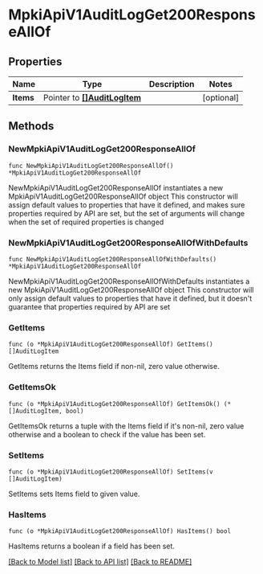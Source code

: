 # MpkiApiV1AuditLogGet200ResponseAllOf

## Properties

Name | Type | Description | Notes
------------ | ------------- | ------------- | -------------
**Items** | Pointer to [**[]AuditLogItem**](AuditLogItem.md) |  | [optional] 

## Methods

### NewMpkiApiV1AuditLogGet200ResponseAllOf

`func NewMpkiApiV1AuditLogGet200ResponseAllOf() *MpkiApiV1AuditLogGet200ResponseAllOf`

NewMpkiApiV1AuditLogGet200ResponseAllOf instantiates a new MpkiApiV1AuditLogGet200ResponseAllOf object
This constructor will assign default values to properties that have it defined,
and makes sure properties required by API are set, but the set of arguments
will change when the set of required properties is changed

### NewMpkiApiV1AuditLogGet200ResponseAllOfWithDefaults

`func NewMpkiApiV1AuditLogGet200ResponseAllOfWithDefaults() *MpkiApiV1AuditLogGet200ResponseAllOf`

NewMpkiApiV1AuditLogGet200ResponseAllOfWithDefaults instantiates a new MpkiApiV1AuditLogGet200ResponseAllOf object
This constructor will only assign default values to properties that have it defined,
but it doesn't guarantee that properties required by API are set

### GetItems

`func (o *MpkiApiV1AuditLogGet200ResponseAllOf) GetItems() []AuditLogItem`

GetItems returns the Items field if non-nil, zero value otherwise.

### GetItemsOk

`func (o *MpkiApiV1AuditLogGet200ResponseAllOf) GetItemsOk() (*[]AuditLogItem, bool)`

GetItemsOk returns a tuple with the Items field if it's non-nil, zero value otherwise
and a boolean to check if the value has been set.

### SetItems

`func (o *MpkiApiV1AuditLogGet200ResponseAllOf) SetItems(v []AuditLogItem)`

SetItems sets Items field to given value.

### HasItems

`func (o *MpkiApiV1AuditLogGet200ResponseAllOf) HasItems() bool`

HasItems returns a boolean if a field has been set.


[[Back to Model list]](../README.md#documentation-for-models) [[Back to API list]](../README.md#documentation-for-api-endpoints) [[Back to README]](../README.md)


